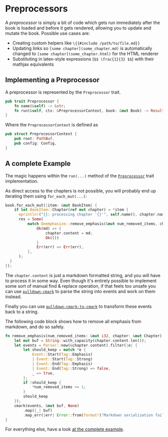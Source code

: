 # Preprocessors

A *preprocessor* is simply a bit of code which gets run immediately after the
book is loaded and before it gets rendered, allowing you to update and mutate
the book. Possible use cases are:

- Creating custom helpers like `\{{#include /path/to/file.md}}`
- Updating links so `[some chapter](some_chapter.md)` is automatically changed
  to `[some chapter](some_chapter.html)` for the HTML renderer
- Substituting in latex-style expressions (`$$ \frac{1}{3} $$`) with their
  mathjax equivalents


## Implementing a Preprocessor

A preprocessor is represented by the `Preprocessor` trait.

```rust
pub trait Preprocessor {
    fn name(&self) -> &str;
    fn run(&self, ctx: &PreprocessorContext, book: &mut Book) -> Result<()>;
}
```

Where the `PreprocessorContext` is defined as

```rust
pub struct PreprocessorContext {
    pub root: PathBuf,
    pub config: Config,
}
```

## A complete Example

The magic happens within the `run(...)` method of the [`Preprocessor`][preprocessor-docs] trait implementation.

As direct access to the chapters is not possible, you will probably end up iterating
them using `for_each_mut(...)`:

```rust
book.for_each_mut(|item: &mut BookItem| {
    if let BookItem::Chapter(ref mut chapter) = *item {
      eprintln!("{}: processing chapter '{}'", self.name(), chapter.name);
      res = Some(
          match Deemphasize::remove_emphasis(&mut num_removed_items, chapter) {
              Ok(md) => {
                  chapter.content = md;
                  Ok(())
              }
              Err(err) => Err(err),
          },
      );
  }
});
```

The `chapter.content` is just a markdown formatted string, and you will have to
process it in some way. Even though it's entirely possible to implement some sort of
manual find & replace operation, if that feels too unsafe you can use [`pulldown-cmark`][pc]
to parse the string into events and work on them instead.

Finally you can use [`pulldown-cmark-to-cmark`][pctc] to transform these events back to
a string.

The following code block shows how to remove all emphasis from markdown, and do so
safely.

```rust
fn remove_emphasis(num_removed_items: &mut i32, chapter: &mut Chapter) -> Result<String> {
    let mut buf = String::with_capacity(chapter.content.len());
    let events = Parser::new(&chapter.content).filter(|e| {
        let should_keep = match *e {
            Event::Start(Tag::Emphasis)
            | Event::Start(Tag::Strong)
            | Event::End(Tag::Emphasis)
            | Event::End(Tag::Strong) => false,
            _ => true,
        };
        if !should_keep {
            *num_removed_items += 1;
        }
        should_keep
    });
    cmark(events, &mut buf, None)
        .map(|_| buf)
        .map_err(|err| Error::from(format!("Markdown serialization failed: {}", err)))
}
```

For everything else, have a look [at the complete example][example].

[preprocessor-docs]: https://docs.rs/mdbook/0.1.3/mdbook/preprocess/trait.Preprocessor.html
[pc]: https://crates.io/crates/pulldown-cmark
[pctc]: https://crates.io/crates/pulldown-cmark-to-cmark
[example]: https://github.com/rust-lang-nursery/mdBook/blob/master/examples/de-emphasize.rs
